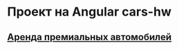 # Проект на Angular cars-hw
## [Аренда премиальных автомобилей](https://answer-0885.github.io/cars-hw/)
